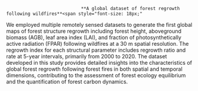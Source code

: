                                 **A global dataset of forest regrowth following wildfires**<span style="font-size: 18px;"                           
We employed multiple remotely sensed datasets to generate the first global maps of forest structure regrowth including
forest height, aboveground biomass (AGB), leaf area index (LAI), and fraction of photosynthetically active radiation (FPAR) following
wildfires at a 30 m spatial resolution. The regrowth index for each structural parameter includes regrowth ratio and rate at 5-year
intervals, primarily from 2000 to 2020. The dataset developed in this study provides detailed insights into the characteristics of global
forest regrowth following forest fires in both spatial and temporal dimensions, contributing to the assessment of forest ecology 
equilibrium and the quantification of forest carbon dynamics.
